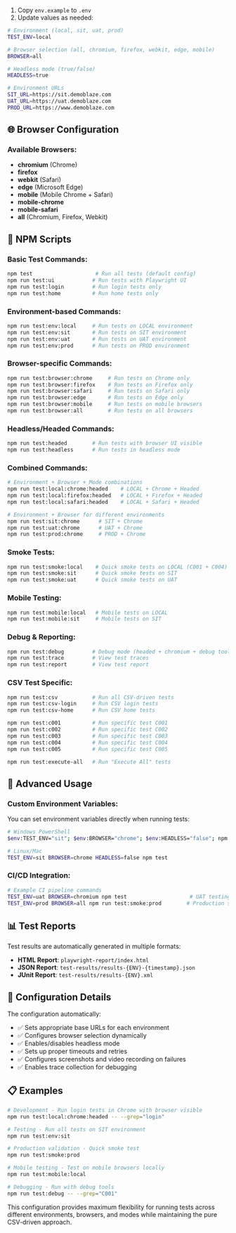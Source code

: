 
1. Copy `env.example` to `.env`
2. Update values as needed:

```bash
# Environment (local, sit, uat, prod)
TEST_ENV=local

# Browser selection (all, chromium, firefox, webkit, edge, mobile)
BROWSER=all

# Headless mode (true/false)
HEADLESS=true

# Environment URLs
SIT_URL=https://sit.demoblaze.com
UAT_URL=https://uat.demoblaze.com
PROD_URL=https://www.demoblaze.com
```

## 🌐 Browser Configuration

### Available Browsers:
- **chromium** (Chrome)
- **firefox** 
- **webkit** (Safari)
- **edge** (Microsoft Edge)
- **mobile** (Mobile Chrome + Safari)
- **mobile-chrome** 
- **mobile-safari**
- **all** (Chromium, Firefox, Webkit)

## 🎯 NPM Scripts

### Basic Test Commands:
```bash
npm test                    # Run all tests (default config)
npm run test:ui            # Run tests with Playwright UI
npm run test:login         # Run login tests only
npm run test:home          # Run home tests only
```

### Environment-based Commands:
```bash
npm run test:env:local     # Run tests on LOCAL environment
npm run test:env:sit       # Run tests on SIT environment  
npm run test:env:uat       # Run tests on UAT environment
npm run test:env:prod      # Run tests on PROD environment
```

### Browser-specific Commands:
```bash
npm run test:browser:chrome     # Run tests on Chrome only
npm run test:browser:firefox    # Run tests on Firefox only
npm run test:browser:safari     # Run tests on Safari only
npm run test:browser:edge       # Run tests on Edge only
npm run test:browser:mobile     # Run tests on mobile browsers
npm run test:browser:all        # Run tests on all browsers
```

### Headless/Headed Commands:
```bash
npm run test:headed        # Run tests with browser UI visible
npm run test:headless      # Run tests in headless mode
```

### Combined Commands:
```bash
# Environment + Browser + Mode combinations
npm run test:local:chrome:headed    # LOCAL + Chrome + Headed
npm run test:local:firefox:headed   # LOCAL + Firefox + Headed  
npm run test:local:safari:headed    # LOCAL + Safari + Headed

# Environment + Browser for different environments
npm run test:sit:chrome      # SIT + Chrome
npm run test:uat:chrome      # UAT + Chrome  
npm run test:prod:chrome     # PROD + Chrome
```

### Smoke Tests:
```bash
npm run test:smoke:local    # Quick smoke tests on LOCAL (C001 + C004)
npm run test:smoke:sit      # Quick smoke tests on SIT
npm run test:smoke:uat      # Quick smoke tests on UAT
```

### Mobile Testing:
```bash
npm run test:mobile:local   # Mobile tests on LOCAL
npm run test:mobile:sit     # Mobile tests on SIT
```

### Debug & Reporting:
```bash
npm run test:debug         # Debug mode (headed + chromium + debug tools)
npm run test:trace         # View test traces
npm run test:report        # View test report
```

### CSV Test Specific:
```bash
npm run test:csv           # Run all CSV-driven tests
npm run test:csv-login     # Run CSV login tests
npm run test:csv-home      # Run CSV home tests

npm run test:c001          # Run specific test C001
npm run test:c002          # Run specific test C002
npm run test:c003          # Run specific test C003
npm run test:c004          # Run specific test C004
npm run test:c005          # Run specific test C005

npm run test:execute-all   # Run "Execute All" tests
```

## 🚀 Advanced Usage

### Custom Environment Variables:
You can set environment variables directly when running tests:

```bash
# Windows PowerShell
$env:TEST_ENV="sit"; $env:BROWSER="chrome"; $env:HEADLESS="false"; npm test

# Linux/Mac
TEST_ENV=sit BROWSER=chrome HEADLESS=false npm test
```

### CI/CD Integration:
```bash
# Example CI pipeline commands
TEST_ENV=uat BROWSER=chromium npm test                    # UAT testing
TEST_ENV=prod BROWSER=all npm run test:smoke:prod        # Production smoke tests
```

## 📊 Test Reports

Test results are automatically generated in multiple formats:
- **HTML Report**: `playwright-report/index.html`
- **JSON Report**: `test-results/results-{ENV}-{timestamp}.json`
- **JUnit Report**: `test-results/results-{ENV}.xml`

## 🔧 Configuration Details

The configuration automatically:
- ✅ Sets appropriate base URLs for each environment
- ✅ Configures browser selection dynamically
- ✅ Enables/disables headless mode
- ✅ Sets up proper timeouts and retries
- ✅ Configures screenshots and video recording on failures
- ✅ Enables trace collection for debugging

## 📋 Examples

```bash
# Development - Run login tests in Chrome with browser visible
npm run test:local:chrome:headed -- --grep="login"

# Testing - Run all tests on SIT environment  
npm run test:env:sit

# Production validation - Quick smoke test
npm run test:smoke:prod

# Mobile testing - Test on mobile browsers locally
npm run test:mobile:local

# Debugging - Run with debug tools
npm run test:debug -- --grep="C001"
```

This configuration provides maximum flexibility for running tests across different environments, browsers, and modes while maintaining the pure CSV-driven approach.
